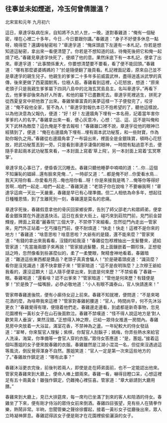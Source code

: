 往事並未如煙逝，冷玉何曾倩誰溫？
------------------------------

北宋宣和元年 九月初六

這日，章達孚臥病在床，自知將不久於人世，一晚，遂對春雞道：“俺有一個秘密，埋在心裡二十多年，今日...今日要跟你講。”春雞道：“身子不好便多休息一點呀，曉得麼？還講啥秘密啦？”章達孚道：“俺床頭底下左邊有一本札記，你若是想知道這秘密，拿出來一看便清楚了。你若是不想知道的話，待俺死後把它和俺一起燒了吧。”春雞見章達孚快死了，便順了他的意。果然床底下有一本札記，便拿了出來。章達孚道：“此事關係重大，你要想清楚要不要看，看了便不能回頭。”春雞道：“哪有那麼婆婆媽媽的？”於是隨便翻了幾頁看。札記裡面記着，原來自己並不是章達孚的親生兒子。他親生的爹爹二十多年多前威震武林，盡得逍遙派武學的真傳，後來更做了西夏國駙馬，位極人臣。春雞看到這裡，心花怒放，想道：“原來老頭子只是我親生爹爹屬下四洞八島中的北海玄冥島島主，名叫章達孚。”再看下去，他爹爹卻後來為奸人所害，和他的屬下已盡數死去。章達孚死裡逃生，拼死才從西夏皇宮中把他救了出來。春雞榮華富貴的美夢這樣一下子便發完了，咬牙道：“俺不殺他全家，誓不為人！”章達孚對報仇本已不抱希望的了，聽他這樣說，以為他決意為父報仇，便道：“好！好！左邊牆角下埋有一本名冊，記着當年害你爹爹的人的名字。”春雞拿出來一看，便心灰意冷，心想：“這、這、這不是叫俺和天下武林為敵麼？這仇俺是不會去報啦！”春雞雖口裡不說，章達孚從他的眼神已經猜到了，便道：“俺在右邊牆角下埋有...埋有兩本武功秘笈，和一些財寶，作為助你報仇之用。”春雞從右邊牆角拿了一布袋出來，裡面全是金銀珠寶，頓時心花怒放，把武功秘笈丟到一旁。只是看到章達孚淒傷的眼神，一時間有點過意不去，便隨手拿起兩本武功秘笈來看，一本封面上寫着‘草上飛’。另一本封面上寫着‘玄冥寒掌’。

章達孚見心事已了，便昏昏沉沉睡去。春雞只聽他睡夢中喃喃的道：“...你...這個不知廉恥的娼婦...還有臉來見俺...”，一時卻又道：“...都是俺不好...你愛看水鳥...我天天陪你看...你愛看月亮...俺也陪你看...呀！你是來接我是嗎？...俺等你等得好苦啊...咱們一起走...咱們一起走...”春雞哭道：“老頭子你在說啥？不要嚇我啊！”章達孚這病一天比一天嚴重，春雞是早已有心理準備。但二人相依為命多年，想起往日種種恩情，到了生離死別一刻，春雞還是莫名的悲痛。


章達孚死後，春雞假意拿他的骨灰回家鄉安葬，告別了師父邵老六和眾師弟，便拿着金銀珠寶在外邊逍遙快活。這日在長安大街上，碰巧來到莊院門前，見門前金碧輝煌，牌面上寫着“麗春院”三個大字，不禁停下來細看。忽然從門內走出一管家來，見門外正站着一乞丐擋在門前，便不耐煩道：“快走！快走！這裡不是你來的地方！”春雞道：“啥意思啦？啥意思啦？大爺有的是錢，還不能來麼？”管家笑道：“有錢的拿出來我看看，沒錢的給我滾！”春雞從包袱裡抽出一支髮簪來，遞給管家道：“先當幾兩銀子來再說！”管家接過髮簪，見上面鑲嵌着一顆珍珠，正想發話之時，忽然像看到些甚麼似的，柔了一柔雙眼，聚精會神地看着。春雞暗道：“難道這些東西都是贗品？老頭子真真會騙人！”於是硬着頭皮道：“識貨麼？看你是沒見識過！還不快拿銀子來！”管家暗道：“這不是夜明珠麼？上次穆王爺給我看的，還沒這顆大！這人隨手便拿出來，到底是何來歷？”不禁偷看 了春雞一眼。春雞喝道：“還看啥？認不出爹來？”管家暗道：“管他是何來歷？有錢便是爹！”於是換了一幅嘴臉，必恭必敬地道：“小人有眼不識泰山，官人快請進來！”

管家帶春雞進後院，便有小廝侍女迎上前來。春雞不知就裡，便問道：“不是來喝花酒的麼，為啥帶我來這裡？”管家對春雞躬腰道：“官人，時間尚早，何不先沐浴更衣？”春雞覺得有理，便隨着他們走。春雞邊走邊看，到處都是新奇事物，忽見花園裡有一黃衫女子在山石後面飲泣。春雞不禁嘆道：“怪不得人說這地方是‘對人歡笑背人垂淚’，果然沒錯。”正想得入神之際，已給一眾侍女推進一房間內。春雞見房中央放着一大浴盆，滿室花香，不禁神為之盪。一年紀較大的侍女發話道：“翠琴，你來幫官人理髮；紫棋，你幫官人刮鬍子；嫣梅，你弄些熱水來給官人洗澡，海棠，你準備等一會官人穿的衣服。”眾侍女答應道：“是，蕙姐。”接着這個叫蕙姐的女子便來脫春雞的衣服。春雞雖然是江湖小混混一名，但從來沒遇過這等風流，倒反覺得渾身不自然。蕙姐笑道：“官人一定是第一次來這些地方的了。”春雞故作鎮定道：“哪有此事？”

春雞沐浴更衣完後，前後判若兩人，即使是走在師弟面前，也不一定能認出他來。管家見春雞來到大廳上，便命人棒上銀兩來。春雞一看，嚇得目瞪口呆，心想這裡足有五十兩黃金！雖強作鎮定，仍難掩心裡狂喜。管家道：“章大爺請到大廳用膳。”

春雞來到大廳上，見已大排筵席，每一席均已坐滿了到來的客人和陪酒的侍女。春雞坐了下來，便有剛才侍浴的眾侍女前來倒酒。春雞四目張望，見有些人在猜拳作樂，熱鬧非常。半晌，忽聞管樂之聲徐徐響起，接着一黃衫女子從廳後出來，眾人立時凝神屏息。春雞認得該女子便是剛才在花園裡偷偷灑淚的女子。
